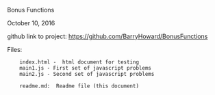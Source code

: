 Bonus Functions

October 10, 2016

github link to project: https://github.com/BarryHoward/BonusFunctions


Files:

		index.html -  html document for testing
		main1.js - First set of javascript problems
		main2.js - Second set of javascript problems

		readme.md:  Readme file (this document)




